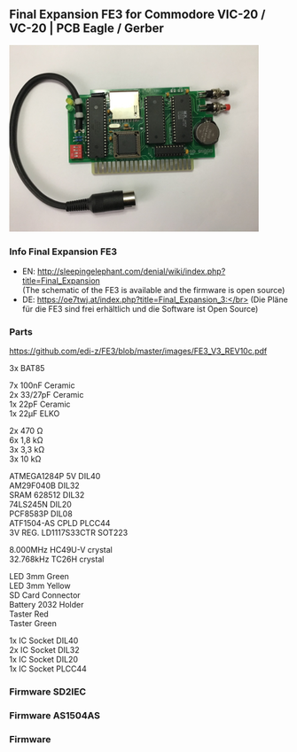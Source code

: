 ## Final Expansion FE3 for Commodore VIC-20 / VC-20 | PCB Eagle / Gerber
<img width="450" src="https://raw.githubusercontent.com/edi-z/FE3/master/images/FE3.jpg">

### Info Final Expansion FE3
* EN: http://sleepingelephant.com/denial/wiki/index.php?title=Final_Expansion </br>
(The schematic of the FE3 is available and the firmware is open source) 
* DE: https://oe7twj.at/index.php?title=Final_Expansion_3:</br>
(Die Pläne für die FE3 sind frei erhältlich und die Software ist Open Source)

### Parts
https://github.com/edi-z/FE3/blob/master/images/FE3_V3_REV10c.pdf

3x BAT85    
    
7x 100nF Ceramic    
2x 33/27pF Ceramic    
1x 22pF Ceramic	    
1x 22µF ELKO    
    
2x 470 Ω    
6x 1,8 kΩ    
3x 3,3 kΩ    
3x 10 kΩ    
    
ATMEGA1284P 5V DIL40    
AM29F040B DIL32    
SRAM 628512 DIL32    
74LS245N DIL20    
PCF8583P DIL08    
ATF1504-AS CPLD PLCC44    
3V REG. LD1117S33CTR SOT223    
    
8.000MHz HC49U-V crystal    
32.768kHz TC26H crystal     
    
LED 3mm Green    
LED 3mm Yellow    
SD Card Connector    
Battery 2032 Holder    
Taster Red    
Taster Green    
      
1x IC Socket DIL40    
2x IC Socket DIL32    
1x IC Socket DIL20    
1x IC Socket PLCC44
    
### Firmware SD2IEC

### Firmware AS1504AS

### Firmware 
